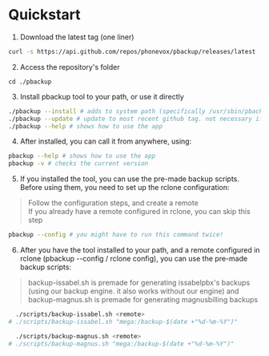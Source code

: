 # Quickstart

1. Download the latest tag (one liner)
```sh
curl -s https://api.github.com/repos/phonevox/pbackup/releases/latest | grep '"tag_name":' | sed 's/.*"tag_name": "\(.*\)",/\1/' | xargs -I {} curl -skL https://github.com/phonevox/pbackup/archive/refs/tags/{}.tar.gz | tar xz --transform="s,^[^/]*,pbackup,"; find pbackup -type f -name "*.sh" -exec chmod +x {} \;
```

2. Access the repository's folder
```
cd ./pbackup
```

3. Install pbackup tool to your path, or use it directly
```sh
./pbackup --install # adds to system path (specifically /usr/sbin/pbackup), call with 'pbackup -h'
./pbackup --update # update to most recent github tag. not necessary if you just cloned the repository
./pbackup --help # shows how to use the app
```

4. After installed, you can call it from anywhere, using:
```sh
pbackup --help # shows how to use the app
pbackup -v # checks the current version
```

5. If you installed the tool, you can use the pre-made backup scripts. Before using them, you need to set up the rclone configuration:
> Follow the configuration steps, and create a remote<br>
> If you already have a remote configured in rclone, you can skip this step


```sh
pbackup --config # you might have to run this command twice!
```

6. After you have the tool installed to your path, and a remote configured in rclone (pbackup --config / rclone config), you can use the pre-made backup scripts:
> backup-issabel.sh is premade for generating issabelpbx's backups (using our backup engine. it also works without our engine) and
> backup-magnus.sh is premade for generating magnusbilling backups

```sh
  ./scripts/backup-issabel.sh <remote> 
# ./scripts/backup-issabel.sh "mega:/backup-$(date +"%d-%m-%Y")"

  ./scripts/backup-magnus.sh <remote> 
# ./scripts/backup-magnus.sh "mega:/backup-$(date +"%d-%m-%Y")"
```
